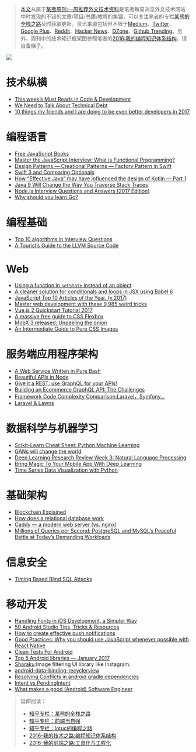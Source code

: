 > [本文](https://zhuanlan.zhihu.com/p/24840980)从属于[某熊周刊:一周推荐外文技术资料](https://github.com/wxyyxc1992/Coder-Knowledge-Graph/tree/master/Weekly)是笔者每周浏览外文技术网站中时发现的不错的文章/项目/书籍/教程的集锦，可以关注笔者的专栏[某熊的全栈之路](https://zhuanlan.zhihu.com/wxyyxc1992)及时获取更新。资讯来源包括但不限于[Medium](https://medium.com/)、[Twitter](https://twitter.com/)、[Google Plus](https://plus.google.com/)、[Reddit](https://www.reddit.com/)、[Hacker News](https://news.ycombinator.com/)、[DZone](https://dzone.com/)、[Github Trending](https://github.com/trending)。另外，周刊中的技术知识框架图参照笔者的[2016:我的编程知识体系结构](https://zhuanlan.zhihu.com/p/24476917?refer=wxyyxc1992)。请自备梯子。

![](https://coding.net/u/hoteam/p/Cache/git/raw/master/2017/1/2/1-mo1zIJgygOvRtiIY3V7E-w.png)

# 技术纵横

- [This week’s Must Reads in Code & Development](https://uiux.blog/this-weeks-must-reads-in-code-development-424b0edf48d7#.3youcccb2)
- [We Need to Talk About Technical Debt](https://24ways.org/2016/we-need-to-talk-about-technical-debt/?utm_source=Frontend-Weekly&utm_campaign=2defa51eb6-EMAIL_CAMPAIGN_2016_12_14&utm_medium=email&utm_term=0_754e22de12-2defa51eb6-379971901)
- [10 things my friends and I are doing to be even better developers in 2017](https://medium.com/code-school/10-things-my-friends-and-i-are-doing-to-be-even-better-developers-in-2017-5bce0d8bdf0#.3lso7f99h) 


# 编程语言
- [Free JavaScript Books](https://medium.com/web-development-zone/free-javascript-books-8383ff79576a#.uuh165vl2)
- [Master the JavaScript Interview: What is Functional Programming?](https://medium.com/javascript-scene/master-the-javascript-interview-what-is-functional-programming-7f218c68b3a0#.huw4ylx0v)
- [Design Patterns — Creational Patterns — Factory Pattern in Swift](https://medium.com/swift-programming/design-patterns-creational-patterns-factory-pattern-in-swift-d049af54235b#.jylcf3ckt)
- [Swift 3 and Comparing Optionals](http://useyourloaf.com/blog/swift-3-and-comparing-optionals?utm_source=mybridge&utm_medium=web&utm_campaign=read_more)
- [How “Effective Java” may have influenced the design of Kotlin — Part 1](https://medium.com/@lukleDev/how-effective-java-may-have-influenced-the-design-of-kotlin-part-1-45fd64c2f974#.1gwz6ub5g)
- [Java 9 Will Change the Way You Traverse Stack Traces](http://blog.takipi.com/java-9-will-change-the-way-you-traverse-stack-traces/?utm_source=tuicool&utm_medium=referral)
- [Node.js Interview Questions and Answers (2017 Edition)](https://blog.risingstack.com/node-js-interview-questions-and-answers-2017/?utm_source=tuicool&utm_medium=referral)
- [Why should you learn Go?](https://medium.com/@kevalpatel2106/why-should-you-learn-go-f607681fad65)

# 编程基础

- [Top 10 algorithms in Interview Questions](http://www.geeksforgeeks.org/top-10-algorithms-in-interview-questions/?utm_source=mybridge&utm_medium=web&utm_campaign=read_more)
- [A Tourist’s Guide to the LLVM Source Code](http://blog.regehr.org/archives/1453?utm_source=tuicool&utm_medium=referral)

# Web

- [Using a function in `setState` instead of an object](https://medium.com/@shopsifter/using-a-function-in-setstate-instead-of-an-object-1f5cfd6e55d1#.retp9zsby)
- [A cleaner solution for conditionals and loops in JSX using Babel 6](https://hackernoon.com/a-cleaner-solution-for-conditionals-and-loops-in-jsx-using-babel-6-a67dcaee9b06#.b1t2ssnvc)
- [JavaScript Top 10 Articles of the Year. (v.2017)](https://medium.mybridge.co/javascript-top-10-articles-of-the-year-v-2017-6f416a925b88#.ai3wewh80)
- [Master web development with these 9,985 weird tricks](https://medium.com/@david.gilbertson/master-web-development-with-these-9-985-weird-tricks-77c71d1d96f3#.468t0zt6g)
- [Vue.js 2 Quickstart Tutorial 2017](https://medium.com/@s_eschweiler/vue-js-2-quickstart-tutorial-2017-246195cfbdd2#.x0l9g6j9r)
- [A massive free guide to CSS Flexbox](https://medium.freecodecamp.com/a-massive-free-guide-to-css-flexbox-c6e009d33bf8#.kvhe43840)
- [MobX 3 released: Unpeeling the onion](https://medium.com/@mweststrate/mobx-3-released-unpeeling-the-onion-ca877382f443#.fks5rv972)
- [An Intermediate Guide to Pure CSS Images](http://codepen.io/mikemang/post/an-intermediate-guide-to-pure-css-images?utm_source=tuicool&utm_medium=referral)

# 服务端应用程序架构

- [A Web Service Written in Pure Bash](https://hackernoon.com/a-web-service-written-in-pure-bash-2af847902df1#.cj46mct9e)
- [Beautiful APIs in Node](https://medium.com/software-engineering/beautiful-node-apis-eaf0b636cbe?source=reading_list---nodejs------56-4---------)
- [Give it a REST: use GraphQL for your APIs!](https://medium.com/@davidcelis/give-it-a-rest-use-graphql-for-your-apis-40a2761e6336#.4shk2q5lq)
- [Building an Ecommerce GraphQL API: The Challenges](https://techblog.commercetools.com/building-an-ecommerce-graphql-api-the-challenges-6d652a95f478?source=reading_list---------99-3---------)
- [Framework Code Complexity Comparison:Laravel，Symfony...](https://medium.com/@taylorotwell/measuring-code-complexity-64356da605f9#.y4vi685es)
- [Laravel & Lawns](https://medium.com/@taylorotwell/laravel-lawns-bca94903d814#.v6kzp9jea)


# 数据科学与机器学习

- [Scikit-Learn Cheat Sheet: Python Machine Learning](https://www.datacamp.com/community/blog/scikit-learn-cheat-sheet#gs.BL5y53s)
- [GANs will change the world](https://medium.com/@Moscow25/gans-will-change-the-world-7ed6ae8515ca#.rsz8annj6)
- [Deep Learning Research Review Week 3: Natural Language Processing](https://adeshpande3.github.io/adeshpande3.github.io/Deep-Learning-Research-Review-Week-3-Natural-Language-Processing?utm_source=mybridge&utm_medium=web&utm_campaign=read_more)
- [Bring Magic To Your Mobile App With Deep Learning](https://medium.com/@avihay/bring-magic-to-your-mobile-app-with-deep-learning-184d9062d7fc#.86xj9zf82)
- [Time Series Data Visualization with Python](http://machinelearningmastery.com/time-series-data-visualization-with-python/?utm_source=tuicool&utm_medium=referral)

# 基础架构

- [Blockchain Explained](https://medium.com/ymedialabs-innovation/blockchain-explained-cdcf5beb30f5#.tvx66vn0j)
- [How does a relational database work](http://coding-geek.com/how-databases-work/)
- [Caddy — a modern web server (vs. nginx)](https://hackernoon.com/caddy-a-modern-web-server-vs-nginx-e9e4abc443e?source=reading_list---golang------52-4---------)
- [Millions of Queries per Second: PostgreSQL and MySQL’s Peaceful Battle at Today’s Demanding Workloads](https://www.percona.com/blog/2017/01/06/millions-queries-per-second-postgresql-and-mysql-peaceful-battle-at-modern-demanding-workloads/?utm_source=tuicool&utm_medium=referral)

# 信息安全

- [Timing Based Blind SQL Attacks](https://hackernoon.com/timing-based-blind-sql-attacks-bd276dc618dd?utm_source=mybridge&utm_medium=web&utm_campaign=read_more)


# 移动开发

- [Handling Fonts in iOS Development, a Simpler Way](https://medium.com/compileswift/handling-fonts-in-ios-development-a-simpler-way-32d360cdc1b6#.iydjc4v10)
- [50 Android Studio Tips, Tricks & Resources](https://medium.com/@thanhthinh/50-android-studio-tips-tricks-resources-57a000b6167d#.eepm0vuzd)
- [How to create effective push notifications](https://uxplanet.org/how-to-create-effective-push-notifications-c80f80420453#.oudqh23rr)
- [Good Practices: Why you should use JavaScript whenever possible with React Native](https://blog.getexponent.com/good-practices-why-you-should-use-javascript-whenever-possible-with-react-native-26478ec22334#.qqcy0fu2p)
- [Clean Tests For Android](https://android.jlelse.eu/clean-tests-part-1-naming-cce94edf0522#.ubq0xut0v)
- [Top 5 Android libraries — January 2017](https://medium.cobeisfresh.com/top-5-android-libraries-january-2017-53e217783fc9#.ff6m78i2h)
- [Sharaku](https://github.com/makomori/Sharaku?utm_source=mybridge&utm_medium=web&utm_campaign=read_more):Image filtering UI library like Instagram.
- [android-data-binding-recyclerview](https://medium.com/google-developers/android-data-binding-recyclerview-db7c40d9f0e4#.kid76mq35)
- [Resolving Conflicts in android gradle dependencies](https://blog.mindorks.com/avoiding-conflicts-in-android-gradle-dependencies-28e4200ca235#.iw3bp89uh)
- [Intent vs PendingIntent](https://android.jlelse.eu/intent-vs-pendingintent-8ef2ad5824ed#.rtleu0esr)
- [What makes a good (Android) Software Engineer](https://hackernoon.com/what-makes-a-good-android-software-engineer-206562e1fdb6#.70gqulisn)

> 延伸阅读：
> - [知乎专栏：某熊的全栈之路](https://zhuanlan.zhihu.com/wxyyxc1992)
> - [知乎专栏：前端当自强](https://zhuanlan.zhihu.com/c_67532981)
> - [知乎专栏：lotuc的编程之路](https://zhuanlan.zhihu.com/lotuc)
> - [2016-我的技术之路:编程知识体系结构](https://zhuanlan.zhihu.com/p/24476917?refer=wxyyxc1992)
> - [2016-我的前端之路:工具化与工程化](https://zhuanlan.zhihu.com/p/24575395?refer=wxyyxc1992)
